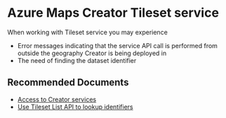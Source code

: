 <properties
  pagetitle="Azure Maps Creator Tileset service"
  service=""
  resource=""
  ms.author="rolucchi"
  selfhelptype="Generic"
  supporttopicids="32741862"
  productpesids="16335"
  cloudenvironments="public,usnat"
  articleid="59d512d1-f8d2-4f11-b9df-1c42291f59fb"
  ownershipid="AzureIot_AzureMaps" />
# Azure Maps Creator Tileset service

When working with Tileset service you may experience

- Error messages indicating that the service API call is performed from outside the geography Creator is being deployed in
- The need of finding the dataset identifier 

## **Recommended Documents**

* [Access to Creator services](https://docs.microsoft.com/azure/azure-maps/how-to-manage-creator#access-to-creator-services)
* [Use Tileset  List API to lookup identifiers](https://docs.microsoft.com/rest/api/maps/tileset/listpreview)